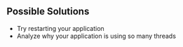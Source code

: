 ## Possible Solutions
* Try restarting your application
* Analyze why your application is using so many threads
